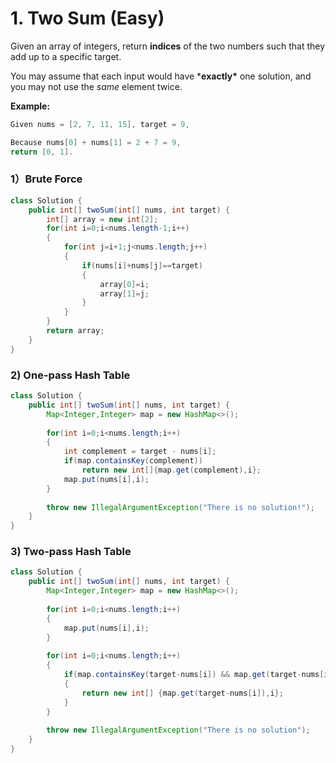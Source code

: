 # 1. Two Sum (Easy)

Given an array of integers, return **indices** of the two numbers such that they add up to a specific target.

You may assume that each input would have ***exactly\*** one solution, and you may not use the *same* element twice.

**Example:**

```java
Given nums = [2, 7, 11, 15], target = 9,

Because nums[0] + nums[1] = 2 + 7 = 9,
return [0, 1].
```

### 1）Brute Force

```java
class Solution {
    public int[] twoSum(int[] nums, int target) {
        int[] array = new int[2];
        for(int i=0;i<nums.length-1;i++)
        {
            for(int j=i+1;j<nums.length;j++)
            {
                if(nums[i]+nums[j]==target)
                {
                    array[0]=i;
                    array[1]=j;
                }
            }
        }
        return array;
    }
}
```

### 2) One-pass Hash Table

```java
class Solution {
    public int[] twoSum(int[] nums, int target) {
        Map<Integer,Integer> map = new HashMap<>();
        
        for(int i=0;i<nums.length;i++)
        {
            int complement = target - nums[i];
            if(map.containsKey(complement))
                return new int[]{map.get(complement),i};
            map.put(nums[i],i);
        }
        
        throw new IllegalArgumentException("There is no solution!");
    }
}
```

### 3) Two-pass Hash Table

```java
class Solution {
    public int[] twoSum(int[] nums, int target) {
        Map<Integer,Integer> map = new HashMap<>();
        
        for(int i=0;i<nums.length;i++)
        {
            map.put(nums[i],i);
        }
        
        for(int i=0;i<nums.length;i++)
        {
            if(map.containsKey(target-nums[i]) && map.get(target-nums[i])!=i)
            {
                return new int[] {map.get(target-nums[i]),i};
            }
        }
        
        throw new IllegalArgumentException("There is no solution");
    }
}
```

